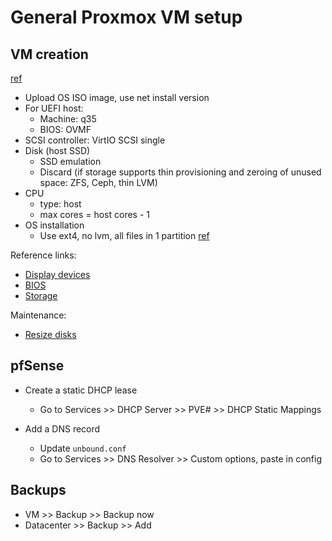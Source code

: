 # General Proxmox VM setup

## VM creation
[ref](https://www.youtube.com/watch?v=sZcOlW-DwrU)
- Upload OS ISO image, use net install version
- For UEFI host:
  - Machine: q35
  - BIOS: OVMF
- SCSI controller: VirtIO SCSI single
- Disk (host SSD)
  - SSD emulation
  - Discard (if storage supports thin provisioning and zeroing of unused space: ZFS, Ceph, thin LVM)
- CPU
  - type: host
  - max cores = host cores - 1
- OS installation
  - Use ext4, no lvm, all files in 1 partition [ref](https://forum.proxmox.com/threads/lvm-or-ext4-on-kvm-guest.39055/)

Reference links:
- [Display devices](https://www.kraxel.org/blog/2019/09/display-devices-in-qemu/)
- [BIOS](https://www.reddit.com/r/Proxmox/comments/1acugae/bios_or_uefi_for_linux_vms_for_performance/)
- [Storage](https://pve.proxmox.com/pve-docs/pve-admin-guide.html#chapter_storage)

Maintenance:
- [Resize disks](https://pve.proxmox.com/wiki/Resize_disks#Online_for_Linux_guests_without_LVM)

## pfSense
- Create a static DHCP lease
  - Go to Services >> DHCP Server >> PVE# >> DHCP Static Mappings

- Add a DNS record
  - Update `unbound.conf`
  - Go to Services >> DNS Resolver >> Custom options, paste in config

## Backups
- VM >> Backup >> Backup now
- Datacenter >> Backup >> Add
